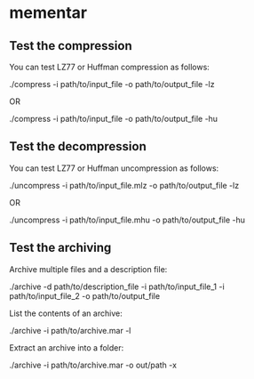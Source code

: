 # mementar

## Test the compression

You can test LZ77 or Huffman compression as follows:

./compress -i path/to/input_file -o path/to/output_file -lz

OR

./compress -i path/to/input_file -o path/to/output_file -hu

## Test the decompression

You can test LZ77 or Huffman uncompression as follows:

./uncompress -i path/to/input_file.mlz -o path/to/output_file -lz

OR

./uncompress -i path/to/input_file.mhu -o path/to/output_file -hu

## Test the archiving

Archive multiple files and a description file:

./archive -d path/to/description_file -i path/to/input_file_1 -i path/to/input_file_2 -o path/to/output_file

List the contents of an archive:

./archive -i path/to/archive.mar -l

Extract an archive into a folder:

./archive -i path/to/archive.mar -o out/path -x
